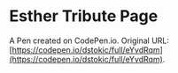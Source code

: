 # Esther Tribute Page

A Pen created on CodePen.io. Original URL: [https://codepen.io/dstokic/full/eYvdRqm](https://codepen.io/dstokic/full/eYvdRqm).


